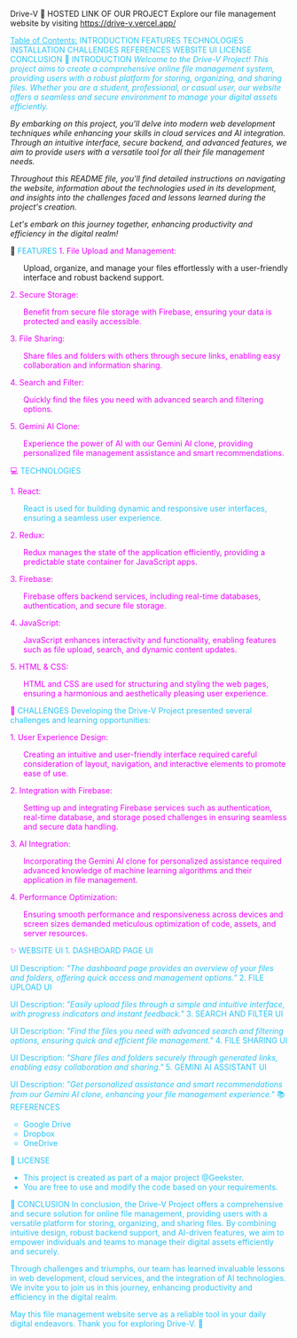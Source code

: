 Drive-V 🚗
HOSTED LINK OF OUR PROJECT
Explore our file management website by visiting https://drive-v.vercel.app/

<span style="color:#29c4f6"> <u>Table of Contents:</u>
INTRODUCTION
FEATURES
TECHNOLOGIES
INSTALLATION
CHALLENGES
REFERENCES
WEBSITE UI
LICENSE
CONCLUSION
🌟<span style="color:#29c4f6"> INTRODUCTION
<i>Welcome to the Drive-V Project! This project aims to create a comprehensive online file management system, providing users with a robust platform for storing, organizing, and sharing files. Whether you are a student, professional, or casual user, our website offers a seamless and secure environment to manage your digital assets efficiently.

By embarking on this project, you'll delve into modern web development techniques while enhancing your skills in cloud services and AI integration. Through an intuitive interface, secure backend, and advanced features, we aim to provide users with a versatile tool for all their file management needs.

Throughout this README file, you'll find detailed instructions on navigating the website, information about the technologies used in its development, and insights into the challenges faced and lessons learned during the project's creation.

Let's embark on this journey together, enhancing productivity and efficiency in the digital realm!</i>

📁<span style="color:#29c4f6"> FEATURES
<span style="color:#ef00ff">1. File Upload and Management:

<ul>Upload, organize, and manage your files effortlessly with a user-friendly interface and robust backend support.</ul>
<span style="color:#ef00ff">2. Secure Storage:
<ul>Benefit from secure file storage with Firebase, ensuring your data is protected and easily accessible.</ul>
<span style="color:#ef00ff">3. File Sharing:
<ul>Share files and folders with others through secure links, enabling easy collaboration and information sharing.</ul>
<span style="color:#ef00ff">4. Search and Filter:
<ul>Quickly find the files you need with advanced search and filtering options.</ul>
<span style="color:#ef00ff">5. Gemini AI Clone:
<ul>Experience the power of AI with our Gemini AI clone, providing personalized file management assistance and smart recommendations.</ul>
💻<span style="color:#29c4f6"> TECHNOLOGIES

<span style="color:#ef00ff">1. React:

<ul>React is used for building dynamic and responsive user interfaces, ensuring a seamless user experience.</ul>
<span style="color:#ef00ff">2. Redux:
<ul>Redux manages the state of the application efficiently, providing a predictable state container for JavaScript apps.</ul>
<span style="color:#ef00ff">3. Firebase:
<ul>Firebase offers backend services, including real-time databases, authentication, and secure file storage.</ul>
<span style="color:#ef00ff">4. JavaScript:
<ul>JavaScript enhances interactivity and functionality, enabling features such as file upload, search, and dynamic content updates.</ul>
<span style="color:#ef00ff">5. HTML & CSS:
<ul>HTML and CSS are used for structuring and styling the web pages, ensuring a harmonious and aesthetically pleasing user experience.</ul>

🎢<span style="color:#29c4f6"> CHALLENGES
Developing the Drive-V Project presented several challenges and learning opportunities:

<span style="color:#ef00ff">1. User Experience Design:

<ul>Creating an intuitive and user-friendly interface required careful consideration of layout, navigation, and interactive elements to promote ease of use.</ul>
<span style="color:#ef00ff">2. Integration with Firebase:
<ul>Setting up and integrating Firebase services such as authentication, real-time database, and storage posed challenges in ensuring seamless and secure data handling.</ul>
<span style="color:#ef00ff">3. AI Integration:
<ul>Incorporating the Gemini AI clone for personalized assistance required advanced knowledge of machine learning algorithms and their application in file management.</ul>
<span style="color:#ef00ff">4. Performance Optimization:
<ul>Ensuring smooth performance and responsiveness across devices and screen sizes demanded meticulous optimization of code, assets, and server resources.</ul>
✨<span style="color:#29c4f6"> WEBSITE UI
1. DASHBOARD PAGE UI

UI Description:<i> "The dashboard page provides an overview of your files and folders, offering quick access and management options."</i> 2. FILE UPLOAD UI

UI Description:<i> "Easily upload files through a simple and intuitive interface, with progress indicators and instant feedback."</i> 3. SEARCH AND FILTER UI

UI Description:<i> "Find the files you need with advanced search and filtering options, ensuring quick and efficient file management."</i> 4. FILE SHARING UI

UI Description:<i> "Share files and folders securely through generated links, enabling easy collaboration and sharing."</i> 5. GEMINI AI ASSISTANT UI

UI Description:<i> "Get personalized assistance and smart recommendations from our Gemini AI clone, enhancing your file management experience."</i>
📚<span style="color:#29c4f6"> REFERENCES

<ul type=circle>
<li>Google Drive
<li>Dropbox
<li>OneDrive
</ul>
🔗<span style="color:#29c4f6"> LICENSE
<ul>
<li>This project is created as part of a major project @Geekster. 
<li>You are free to use and modify the code based on your requirements.
</ul>
🌿<span style="color:#29c4f6"> CONCLUSION
In conclusion, the Drive-V Project offers a comprehensive and secure solution for online file management, providing users with a versatile platform for storing, organizing, and sharing files. By combining intuitive design, robust backend support, and AI-driven features, we aim to empower individuals and teams to manage their digital assets efficiently and securely.

Through challenges and triumphs, our team has learned invaluable lessons in web development, cloud services, and the integration of AI technologies. We invite you to join us in this journey, enhancing productivity and efficiency in the digital realm.

May this file management website serve as a reliable tool in your daily digital endeavors. Thank you for exploring Drive-V. 🙏

